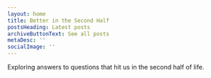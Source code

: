 ```yaml
---
layout: home
title: Better in the Second Half
postsHeading: Latest posts
archiveButtonText: See all posts
metaDesc: ''
socialImage: ''
---
```


Exploring answers to questions that hit us in the second half of life.

